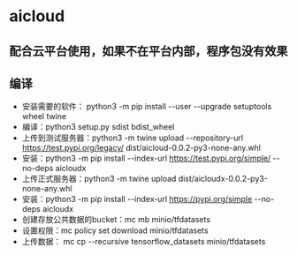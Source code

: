 # aicloud

## 配合云平台使用，如果不在平台内部，程序包没有效果

## 编译

- 安装需要的软件： python3 -m pip install --user --upgrade setuptools wheel twine
- 编译：python3 setup.py sdist bdist_wheel
- 上传到测试服务器：python3 -m twine upload --repository-url https://test.pypi.org/legacy/ dist/aicloud-0.0.2-py3-none-any.whl
- 安装：python3 -m pip install --index-url https://test.pypi.org/simple/ --no-deps aicloudx
- 上传正式服务器：python3 -m twine upload dist/aicloudx-0.0.2-py3-none-any.whl 
- 安装：python3 -m pip install --index-url https://pypi.org/simple --no-deps aicloudx
- 创建存放公共数据的bucket：mc mb minio/tfdatasets
- 设置权限：mc policy set download minio/tfdatasets
- 上传数据： mc cp --recursive tensorflow_datasets minio/tfdatasets